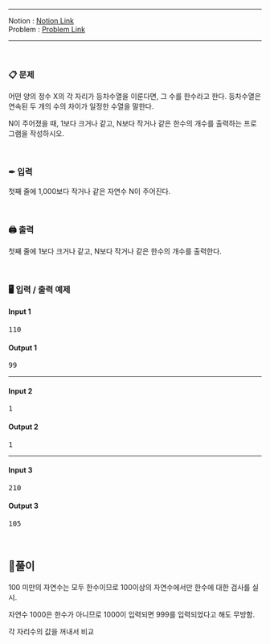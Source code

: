
***
Notion : [Notion Link](https://west-pineapple-c4d.notion.site/e38ece7655884e53b2e3cdc4f4d0eb64)  
Problem : [Problem Link](https://www.acmicpc.net/problem/1056)
***



<br/>

### 📋 문제

어떤 양의 정수 X의 각 자리가 등차수열을 이룬다면, 그 수를 한수라고 한다. 등차수열은 연속된 두 개의 수의 차이가 일정한 수열을 말한다.  

N이 주어졌을 때, 1보다 크거나 같고, N보다 작거나 같은 한수의 개수를 출력하는 프로그램을 작성하시오.  

<br/>

### ✒ 입력

첫째 줄에 1,000보다 작거나 같은 자연수 N이 주어진다.  

<br/>

### 🖨 출력

첫째 줄에 1보다 크거나 같고, N보다 작거나 같은 한수의 개수를 출력한다.  

<br/>

### 🖥 입력 / 출력 예제

#### Input 1
<pre>
110
</pre>

#### Output 1
<pre>
99
</pre>

***

#### Input 2
<pre>
1
</pre>

#### Output 2
<pre>
1
</pre>

***

#### Input 3
<pre>
210
</pre>

#### Output 3
<pre>
105
</pre>

<br/>

## 🌈풀이
100 미만의 자연수는 모두 한수이므로 100이상의 자연수에서만 한수에 대한 검사를 실시.  

자연수 1000은 한수가 아니므로 1000이 입력되면 999를 입력되었다고 해도 무방함.  

각 자리수의 값을 꺼내서 비교  
